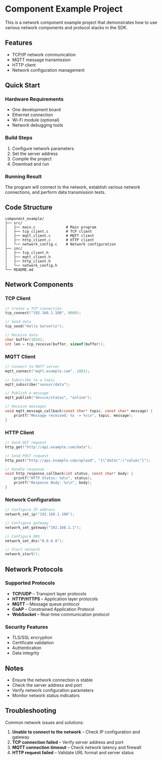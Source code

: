 # Component Example Project

This is a network component example project that demonstrates how to use various network components and protocol stacks in the SDK.

## Features

* TCP/IP network communication
* MQTT message transmission
* HTTP client
* Network configuration management

## Quick Start

### Hardware Requirements

* One development board
* Ethernet connection
* Wi-Fi module (optional)
* Network debugging tools

### Build Steps

1. Configure network parameters
2. Set the server address
3. Compile the project
4. Download and run

### Running Result

The program will connect to the network, establish various network connections, and perform data transmission tests.

## Code Structure

```
component_example/
├── src/
│   ├── main.c              # Main program
│   ├── tcp_client.c        # TCP client
│   ├── mqtt_client.c       # MQTT client
│   ├── http_client.c       # HTTP client
│   └── network_config.c    # Network configuration
├── inc/
│   ├── tcp_client.h
│   ├── mqtt_client.h
│   ├── http_client.h
│   └── network_config.h
└── README.md
```

## Network Components

### TCP Client

```c
// Create a TCP connection
tcp_connect("192.168.1.100", 8080);

// Send data
tcp_send("Hello Server\n");

// Receive data
char buffer[1024];
int len = tcp_receive(buffer, sizeof(buffer));
```

### MQTT Client

```c
// Connect to MQTT server
mqtt_connect("mqtt.example.com", 1883);

// Subscribe to a topic
mqtt_subscribe("sensor/data");

// Publish a message
mqtt_publish("device/status", "online");

// Receive messages
void mqtt_message_callback(const char* topic, const char* message) {
    printf("Message received: %s -> %s\n", topic, message);
}
```

### HTTP Client

```c
// Send GET request
http_get("http://api.example.com/data");

// Send POST request
http_post("http://api.example.com/upload", "{\"data\":\"value\"}");

// Handle response
void http_response_callback(int status, const char* body) {
    printf("HTTP Status: %d\n", status);
    printf("Response Body: %s\n", body);
}
```

### Network Configuration

```c
// Configure IP address
network_set_ip("192.168.1.100");

// Configure gateway
network_set_gateway("192.168.1.1");

// Configure DNS
network_set_dns("8.8.8.8");

// Start network
network_start();
```

## Network Protocols

### Supported Protocols

* **TCP/UDP** – Transport layer protocols
* **HTTP/HTTPS** – Application layer protocols
* **MQTT** – Message queue protocol
* **CoAP** – Constrained Application Protocol
* **WebSocket** – Real-time communication protocol

### Security Features

* TLS/SSL encryption
* Certificate validation
* Authentication
* Data integrity

## Notes

* Ensure the network connection is stable
* Check the server address and port
* Verify network configuration parameters
* Monitor network status indicators

## Troubleshooting

Common network issues and solutions:

1. **Unable to connect to the network** – Check IP configuration and gateway
2. **TCP connection failed** – Verify server address and port
3. **MQTT connection timeout** – Check network latency and firewall
4. **HTTP request failed** – Validate URL format and server status